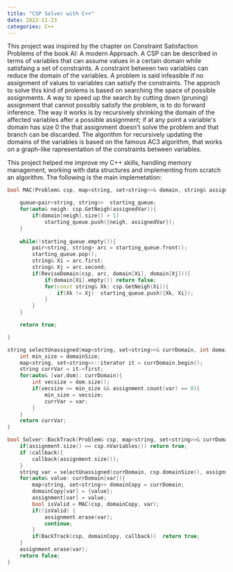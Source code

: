 ```yaml
---
title: "CSP Solver with C++"
date: 2022-11-23
categories: C++ 
---
```


This project was inspired by the chapter on Constraint Satisfaction Problems of the book AI: A modern Approach. A CSP can be described in terms of variables that can assume values in a certain domain while satisfaing a set of constraints. A constraint between two variables can reduce the domain of the variables. A problem is said infeasible if no assignment of values to variables can satisfy the constraints. The approch to solve this kind of prolems is based on searching the space of possible assignments. A way to speed up the search by cutting down (pruning) assignment that cannot possibly satisfy the problem, is to do forward inference. The way it works is by recursively shrinking the domain of the affected variables after a possible assignment; if at any point a variable's domain has size 0 the that assignment doesn't solve the problem and that branch can be discarded. The algorithm for recursively updating the domains of the variables is based on the famous AC3 algorithm, that works on a graph-like rapresentation of the constraints between variables. 

This project helped me improve my C++ skills, handling memory management, working with data structures and implementing from scratch an algorithm. The following is the main implemetation:

```cpp
bool MAC(Problem& csp, map<string, set<string>>& domain, string& assignedVar){

    queue<pair<string, string>>  starting_queue;
    for(auto& neigh: csp.GetNeigh(assignedVar)){
        if(domain[neigh].size() > 1)
            starting_queue.push({neigh, assignedVar});
    }
    
    while(!starting_queue.empty()){
        pair<string, string> arc = starting_queue.front();
        starting_queue.pop();
        string& Xi = arc.first;
        string& Xj = arc.second;
        if(ReviseDomain(csp, arc, domain[Xi], domain[Xj])){
            if(domain[Xi].empty()) return false;
            for(const string& Xk: csp.GetNeigh(Xi)){
                if(Xk != Xj)  starting_queue.push({Xk, Xi});
            }
        }
    }

    return true;

}

string selectUnassigned(map<string, set<string>>& currDomain, int domainSize, map<string, string> assignment){
    int min_size = domainSize;
    map<string, set<string>>::iterator it = currDomain.begin();
    string currVar = it->first;
    for(auto& [var,dom]: currDomain){
        int vecsize = dom.size();
        if(vecsize <= min_size && assignment.count(var) == 0){
            min_size = vecsize;
            currVar = var;
        }
    }
    return currVar;
}

bool Solver::BackTrack(Problem& csp, map<string, set<string>>& currDomain, function<void(int)> callback){
    if(assignment.size() == csp.nVariables()) return true;
    if (callback){
        callback(assignment.size());
    }
    string var = selectUnassigned(currDomain, csp.domainSize(), assignment);
    for(auto& value: currDomain[var]){
        map<string, set<string>> domainCopy = currDomain;
        domainCopy[var] = {value};
        assignment[var] = value;
        bool isValid = MAC(csp, domainCopy, var);
        if(!isValid) {
            assignment.erase(var);
            continue;
        }
        if(BackTrack(csp, domainCopy, callback))  return true;
    }
    assignment.erase(var);
    return false;
}
```

